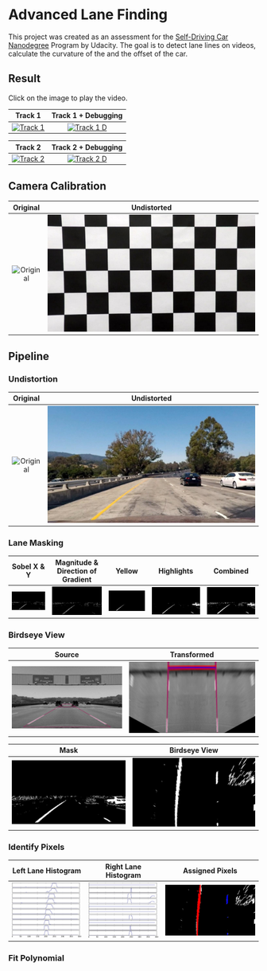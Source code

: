 # Advanced Lane Finding

This project was created as an assessment for the [Self-Driving Car Nanodegree](https://www.udacity.com/course/self-driving-car-engineer-nanodegree--nd013) Program by Udacity. The goal is to detect lane lines on videos, calculate the curvature of the and the offset of the car.

## Result
Click on the image to play the video.

Track 1                       |  Track 1 + Debugging
:----------------------------:|:------------------------------:
[![Track 1](http://img.youtube.com/vi/IrW4YQ9iKRY/0.jpg)](http://www.youtube.com/watch?v=IrW4YQ9iKRY) | [![Track 1 D](http://img.youtube.com/vi/sU_SbmkqLMs/0.jpg)](http://www.youtube.com/watch?v=sU_SbmkqLMs) 


Track 2                      |  Track 2 + Debugging
:----------------------------:|:------------------------------:
[![Track 2](http://img.youtube.com/vi/gPTx25qRpOY/0.jpg)](http://www.youtube.com/watch?v=gPTx25qRpOY) | [![Track 2 D](http://img.youtube.com/vi/5oFHE803Hyw/0.jpg)](http://www.youtube.com/watch?v=5oFHE803Hyw) 

## Camera Calibration

Original                     |  Undistorted
:----------------------------:|:------------------------------:
![Original](camera_cal/calibration1.jpg)| ![Undistorted](output_images/calibration1_undist.jpg)

## Pipeline

### Undistortion
Original                     |  Undistorted
:----------------------------:|:------------------------------:
![Original](test_images/test1.jpg)| ![Undistorted](output_images/test1_undist.jpg)

### Lane Masking
Sobel X & Y                   |  Magnitude & Direction of Gradient  | Yellow | Highlights | Combined
:----------------------------:|:-----------------------------------:|:------:|:----------:|:---------:
![Sobel](output_images/test1_mask_sobelxy.jpg)| ![Gradient](output_images/test1_mask_gradient_mag_dir.jpg) | ![Yellow](output_images/test1_mask_ylw.jpg) | ![Highlights](output_images/test1_mask_highlights.jpg) | ![Combined](output_images/test1_mask.jpg)

### Birdseye View
Source                        |  Transformed
:----------------------------:|:-----------------------------------------------------------:
![Mask](test_images/ground_plane.jpg)| ![Birdseye](output_images/ground_plane_birdseye.jpg)

Mask                          |  Birdseye View
:----------------------------:|:-----------------------------------------------------------:
![Mask](output_images/test1_mask.jpg)| ![Birdseye](output_images/test1_birdseye.jpg)

### Identify Pixels
Left Lane Histogram           | Right Lane Histogram           | Assigned Pixels
:------------------------------:|:------------------------------:|:------------------------------:
![Left Lane Histogram](output_images/test1_histogram_left.jpg) | ![Right Lane Histogram](output_images/test1_histogram_right.jpg) | ![Assigned Pixels](output_images/test1_pixel.jpg)

### Fit Polynomial
